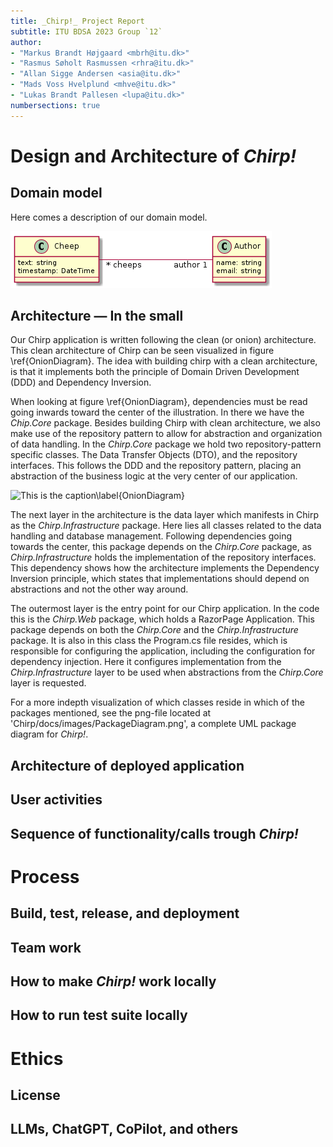 ```yaml
---
title: _Chirp!_ Project Report
subtitle: ITU BDSA 2023 Group `12`
author:
- "Markus Brandt Højgaard <mbrh@itu.dk>"
- "Rasmus Søholt Rasmussen <rhra@itu.dk>"
- "Allan Sigge Andersen <asia@itu.dk>"
- "Mads Voss Hvelplund <mhve@itu.dk>"
- "Lukas Brandt Pallesen <lupa@itu.dk>"
numbersections: true
---
```


# Design and Architecture of _Chirp!_

## Domain model

Here comes a description of our domain model.

![Illustration of the _Chirp!_ data model as UML class diagram.](docs/images/domain_model.png)

## Architecture — In the small
Our Chirp application is written following the clean (or onion) architecture. This clean architecture of Chirp can be seen visualized in figure \ref{OnionDiagram}. The idea with building chirp with a clean architecture, is that it implements both the principle of Domain Driven Development (DDD) and Dependency Inversion.

When looking at figure \ref{OnionDiagram}, dependencies must be read going inwards toward the center of the illustration. In there we have the _Chip.Core_ package. Besides building Chirp with clean architecture, we also make use of the repository pattern to allow for abstraction and organization of data handling. In the _Chirp.Core_ package we hold two repository-pattern specific classes. The Data Transfer Objects (DTO), and the repository interfaces. This follows the DDD and the repository pattern, placing an abstraction of the business logic at the very center of our application.

![This is the caption\label{OnionDiagram}](https://raw.githubusercontent.com/ITU-BDSA23-GROUP12/Chirp/main/docs/images/OnionDiagram.png)

The next layer in the architecture is the data layer which manifests in Chirp as the _Chirp.Infrastructure_ package. Here lies all classes related to the data handling and database management. Following dependencies going towards the center, this package depends on the _Chirp.Core_ package, as _Chirp.Infrastructure_ holds the implementation of the repository interfaces. This dependency shows how the architecture implements the Dependency Inversion principle, which states that implementations should depend on abstractions and not the other way around.

The outermost layer is the entry point for our Chirp application. In the code this is the _Chirp.Web_ package, which holds a RazorPage Application. This package depends on both the _Chirp.Core_ and the _Chirp.Infrastructure_ package. It is also in this class the Program.cs file resides, which is responsible for configuring the application, including the configuration for dependency injection. Here it configures implementation from the _Chirp.Infrastructure_ layer to be used when abstractions from the _Chirp.Core_ layer is requested.

For a more indepth visualization of which classes reside in which of the packages mentioned, see the png-file located at 'Chirp/docs/images/PackageDiagram.png', a complete UML package diagram for _Chirp!_.
## Architecture of deployed application

## User activities

## Sequence of functionality/calls trough _Chirp!_

# Process

## Build, test, release, and deployment

## Team work

## How to make _Chirp!_ work locally

## How to run test suite locally

# Ethics

## License

## LLMs, ChatGPT, CoPilot, and others